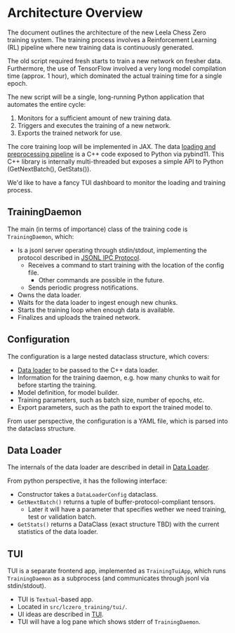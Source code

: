 # Architecture Overview

The document outlines the architecture of the new Leela Chess Zero training
system. The training process involves a Reinforcement Learning (RL) pipeline
where new training data is continuously generated.

The old script required fresh starts to train a new network on fresher data.
Furthermore, the use of TensorFlow involved a very long model compilation time
(approx. 1 hour), which dominated the actual training time for a single epoch.

The new script will be a single, long-running Python application that automates
the entire cycle:

1. Monitors for a sufficient amount of new training data.
2. Triggers and executes the training of a new network.
3. Exports the trained network for use.

The core training loop will be implemented in JAX. The data
[loading and preprocessing pipeline](loader.md) is a C++ code exposed to Python
via pybind11. This C++ library is internally multi-threaded but exposes a simple
API to Python (GetNextBatch(), GetStats()).

We'd like to have a fancy TUI dashboard to monitor the loading and training
process.

## TrainingDaemon

The main (in terms of importance) class of the training code is
`TrainingDaemon`, which:

* Is a jsonl server operating through stdin/stdout, implementing the protocol
  described in [JSONL IPC Protocol](jsonl.md).
  * Receives a command to start training with the location of the config file.
    * Other commands are possible in the future.
  * Sends periodic progress notifications.
* Owns the data loader.
* Waits for the data loader to ingest enough new chunks.
* Starts the training loop when enough data is available.
* Finalizes and uploads the trained network.

## Configuration

The configuration is a large nested dataclass structure, which covers:

* [Data loader](../src/lczero_training/config/data_loader_config.py) to be
  passed to the C++ data loader.
* Information for the training daemon, e.g. how many chunks to wait for
  before starting the training.
* Model definition, for model builder.
* Training parameters, such as batch size, number of epochs, etc.
* Export parameters, such as the path to export the trained model to.

From user perspective, the configuration is a YAML file, which is parsed
into the dataclass structure.

## Data Loader

The internals of the data loader are described in detail in [Data Loader](loader.md).

From python perspective, it has the following interface:

* Constructor takes a `DataLoaderConfig` dataclass.
* `GetNextBatch()` returns a tuple of buffer-protocol-compliant tensors.
  * Later it will have a parameter that specifies wether we need training, test
    or validation batch.
* `GetStats()` returns a DataClass (exact structure TBD) with the current
  statistics of the data loader.

## TUI

TUI is a separate frontend app, implemented as `TrainingTuiApp`, which runs
`TrainingDaemon` as a subprocess (and communicates through jsonl via
stdin/stdout).

* TUI is `Textual`-based app.
* Located in `src/lczero_training/tui/`.
* UI ideas are described in [TUI](tui.md).
* TUI will have a log pane which shows stderr of `TrainingDaemon`.
